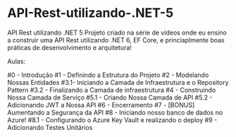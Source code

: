 # API-Rest-utilizando-.NET-5
API Rest utilizando .NET 5
Projeto criado na série de vídeos onde eu ensino a construir uma API Rest utilizando .NET 6, EF Core, e princiaplmente boas práticas de desenvolvimento e arquitetura!


Aulas:

#0 - Introdução
#1 - Definindo a Estrutura do Projeto
#2 - Modelando Nossas Entidades
#3.1- Iniciando a Camada de Infraestrutura e o Repository Pattern
#3.2 - Finalizando a Camada de infraestrutura
#4 - Construindo Nossa Camada de Serviço
#5.1 - Criando Nossa Camada de API
#5.2 - Adicionando JWT a Nossa API
#6 - Encerramento
#7 - [BONUS] Aumentando a Segurança da API
#8 - Iniciando nosso banco de dados no Azure!
#8.1 - Configurando o Azure Key Vault e realizando o deploy
#9 - Adicionando Testes Unitários
